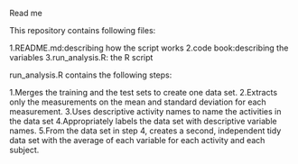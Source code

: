Read me

This repository contains following files:

1.README.md:describing how the script works
2.code book:describing the variables
3.run_analysis.R: the R script

run_analysis.R contains the following steps:

1.Merges the training and the test sets to create one data set.
2.Extracts only the measurements on the mean and standard deviation for each measurement. 
3.Uses descriptive activity names to name the activities in the data set
4.Appropriately labels the data set with descriptive variable names. 
5.From the data set in step 4, creates a second, independent tidy data set with the average of each variable for each activity and each subject.
